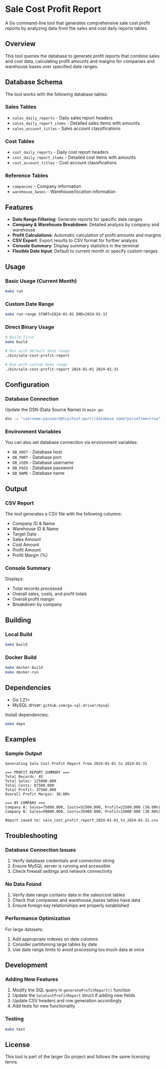 # Sale Cost Profit Report

A Go command-line tool that generates comprehensive sale cost profit reports by analyzing data from the sales and cost daily reports tables.

## Overview

This tool queries the database to generate profit reports that combine sales and cost data, calculating profit amounts and margins for companies and warehouse bases over specified date ranges.

## Database Schema

The tool works with the following database tables:

### Sales Tables
- `sales_daily_reports` - Daily sales report headers
- `sales_daily_report_items` - Detailed sales items with amounts
- `sales_account_titles` - Sales account classifications

### Cost Tables  
- `cost_daily_reports` - Daily cost report headers
- `cost_daily_report_items` - Detailed cost items with amounts
- `cost_account_titles` - Cost account classifications

### Reference Tables
- `companies` - Company information
- `warehouse_bases` - Warehouse/location information

## Features

- **Date Range Filtering**: Generate reports for specific date ranges
- **Company & Warehouse Breakdown**: Detailed analysis by company and warehouse
- **Profit Calculations**: Automatic calculation of profit amounts and margins
- **CSV Export**: Export results to CSV format for further analysis
- **Console Summary**: Display summary statistics in the terminal
- **Flexible Date Input**: Default to current month or specify custom ranges

## Usage

### Basic Usage (Current Month)
```bash
make run
```

### Custom Date Range
```bash
make run-range START=2024-01-01 END=2024-01-31
```

### Direct Binary Usage
```bash
# Build first
make build

# Run with default date range
./bin/sale-cost-profit-report

# Run with custom date range
./bin/sale-cost-profit-report 2024-01-01 2024-01-31
```

## Configuration

### Database Connection
Update the DSN (Data Source Name) in `main.go`:
```go
dsn := "username:password@tcp(host:port)/database_name?parseTime=true"
```

### Environment Variables
You can also set database connection via environment variables:
- `DB_HOST` - Database host
- `DB_PORT` - Database port  
- `DB_USER` - Database username
- `DB_PASS` - Database password
- `DB_NAME` - Database name

## Output

### CSV Report
The tool generates a CSV file with the following columns:
- Company ID & Name
- Warehouse ID & Name  
- Target Date
- Sales Amount
- Cost Amount
- Profit Amount
- Profit Margin (%)

### Console Summary
Displays:
- Total records processed
- Overall sales, costs, and profit totals
- Overall profit margin
- Breakdown by company

## Building

### Local Build
```bash
make build
```

### Docker Build
```bash
make docker-build
make docker-run
```

## Dependencies

- Go 1.21+
- MySQL driver: `github.com/go-sql-driver/mysql`

Install dependencies:
```bash
make deps
```

## Examples

### Sample Output
```
Generating Sale Cost Profit Report from 2024-01-01 to 2024-01-31

=== PROFIT REPORT SUMMARY ===
Total Records: 45
Total Sales: 125000.000
Total Costs: 87500.000
Total Profit: 37500.000
Overall Profit Margin: 30.00%

=== BY COMPANY ===
Company A: Sales=75000.000, Costs=52500.000, Profit=22500.000 (30.00%)
Company B: Sales=50000.000, Costs=35000.000, Profit=15000.000 (30.00%)

Report saved to: sale_cost_profit_report_2024-01-01_to_2024-01-31.csv
```

## Troubleshooting

### Database Connection Issues
1. Verify database credentials and connection string
2. Ensure MySQL server is running and accessible
3. Check firewall settings and network connectivity

### No Data Found
1. Verify date range contains data in the sales/cost tables
2. Check that companies and warehouse_bases tables have data
3. Ensure foreign key relationships are properly established

### Performance Optimization
For large datasets:
1. Add appropriate indexes on date columns
2. Consider partitioning large tables by date
3. Use date range limits to avoid processing too much data at once

## Development

### Adding New Features
1. Modify the SQL query in `generateProfitReport()` function
2. Update the `SaleCostProfitReport` struct if adding new fields
3. Update CSV headers and row generation accordingly
4. Add tests for new functionality

### Testing
```bash
make test
```

## License

This tool is part of the larger Go project and follows the same licensing terms.
